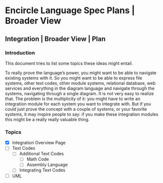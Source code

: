 Encircle Language Spec Plans | Broader View
===========================================

Integration | Broader View | Plan
---------------------------------

### Introduction

This document tries to list some topics these ideas might entail.

To really prove the language’s power, you might want to be able to navigate existing systems with it. So you might want to be able to express file systems, other text codes, other module systems, relational database, web services and everything in the diagram language and navigate through the systems, navigating through a single diagram. It is not very easy to realize that. The problem is the multiplicity of it: you might have to write an integration module for each system you want to integrate with. But if you could just prove the concept with a couple of systems, or your favorite systems, it may inspire people to say: if you make these integration modules this might be a really really valuable thing.

### Topics

- [x] Integration Overview Page
- [ ] Text Codes
    - [ ] Additional Text Codes
        - [ ] Math Code
        - [ ] Assembly Language
    - [ ] Integrating Text Codes
- [ ] UML